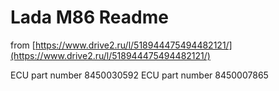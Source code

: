 # Lada M86 Readme

from [https://www.drive2.ru/l/518944475494482121/](https://www.drive2.ru/l/518944475494482121/)

ECU part number 8450030592
ECU part number 8450007865
